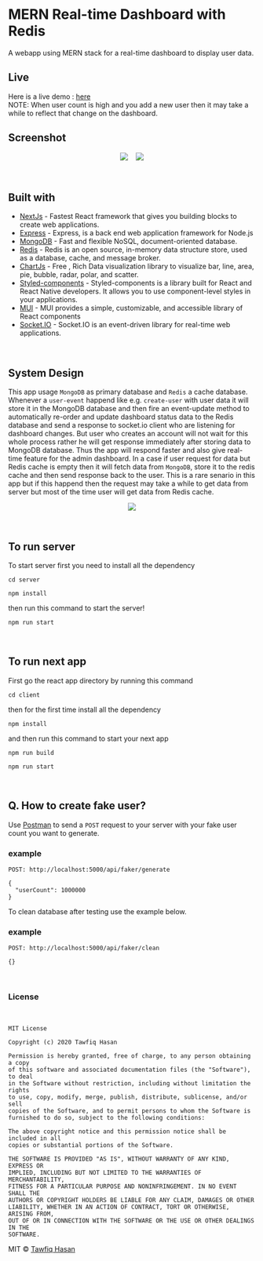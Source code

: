 # MERN Real-time Dashboard with Redis

A webapp using MERN stack for a real-time dashboard to display user data.

## Live

Here is a live demo : [here](https://10md.thedeveloperx.com/)
<br/>
NOTE: When user count is high and you add a new user then it may
take a while to reflect that change on the dashboard.

## Screenshot

<p align="center">
  <img src="./images/desktop-dashboard-ss.png" style="margin-right:12px"/>
  <img src="./images/mobile-dashboard-ss.png" />
</p>
<br/>

## Built with

- [NextJs](https://nextjs.org/) - Fastest React framework that gives you building blocks to create web applications.
- [Express](https://expressjs.com/) - Express, is a back end web application framework for Node.js
- [MongoDB](https://www.mongodb.com/) - Fast and flexible NoSQL, document-oriented database.
- [Redis](https://redis.io/) - Redis is an open source, in-memory data structure store, used as a database, cache, and message broker.
- [ChartJs](https://www.chartjs.org/) - Free , Rich Data visualization library to visualize bar, line, area, pie, bubble, radar, polar, and scatter.
- [Styled-components](https://styled-components.com/) - Styled-components is a library built for React and React Native developers. It allows you to use component-level styles in your applications.
- [MUI](https://mui.com/) - MUI provides a simple, customizable, and accessible library of React components
- [Socket.IO](https://socket.io/) - Socket.IO is an event-driven library for real-time web applications.

<br/>

## System Design

This app usage `MongoDB` as primary database and `Redis` a cache database. Whenever a `user-event` happend like e.g. `create-user` with user data it will store it in the MongoDB database and then
fire an event-update method to automatically re-order and update dashboard status data to the Redis database and send a response to socket.io client who are listening for dashboard changes. But user who creates an account will not wait for this whole process rather he will get response immediately after storing data to MongoDB database. Thus the app will respond faster and also give real-time feature for the admin dashboard.
In a case if user request for data but Redis cache is empty then it
will fetch data from `MongoDB`, store it to the redis cache and then send response back to the user. This is a rare senario in this app but if this happend then the
request may take a while to get data from server but most of the time user will get data from Redis
cache.

<p align="center">
  <img src="./images/system-design.png" />
</p>

<br/>

## To run server

To start server first you need to install all the dependency

```
cd server
```

```
npm install
```

then run this command to start the server!

```
npm run start
```

<br/>

## To run next app

First go the react app directory by running this command

```
cd client
```

then for the first time install all the dependency

```
npm install
```

and then run this command to start your next app

```
npm run build
```

```
npm run start
```

<br/>

## Q. How to create fake user?

Use [Postman](https://www.postman.com/) to send a `POST` request to your server
with your fake user count you want to generate.

### example

```
POST: http://localhost:5000/api/faker/generate

{
  "userCount": 1000000
}
```

To clean database after testing use the example below.

### example

```
POST: http://localhost:5000/api/faker/clean

{}
```

<br/>

### License

<br/>

```
MIT License

Copyright (c) 2020 Tawfiq Hasan

Permission is hereby granted, free of charge, to any person obtaining a copy
of this software and associated documentation files (the "Software"), to deal
in the Software without restriction, including without limitation the rights
to use, copy, modify, merge, publish, distribute, sublicense, and/or sell
copies of the Software, and to permit persons to whom the Software is
furnished to do so, subject to the following conditions:

The above copyright notice and this permission notice shall be included in all
copies or substantial portions of the Software.

THE SOFTWARE IS PROVIDED "AS IS", WITHOUT WARRANTY OF ANY KIND, EXPRESS OR
IMPLIED, INCLUDING BUT NOT LIMITED TO THE WARRANTIES OF MERCHANTABILITY,
FITNESS FOR A PARTICULAR PURPOSE AND NONINFRINGEMENT. IN NO EVENT SHALL THE
AUTHORS OR COPYRIGHT HOLDERS BE LIABLE FOR ANY CLAIM, DAMAGES OR OTHER
LIABILITY, WHETHER IN AN ACTION OF CONTRACT, TORT OR OTHERWISE, ARISING FROM,
OUT OF OR IN CONNECTION WITH THE SOFTWARE OR THE USE OR OTHER DEALINGS IN THE
SOFTWARE.
```

MIT © [Tawfiq Hasan](https://github.com/TawfiqHasan58)
